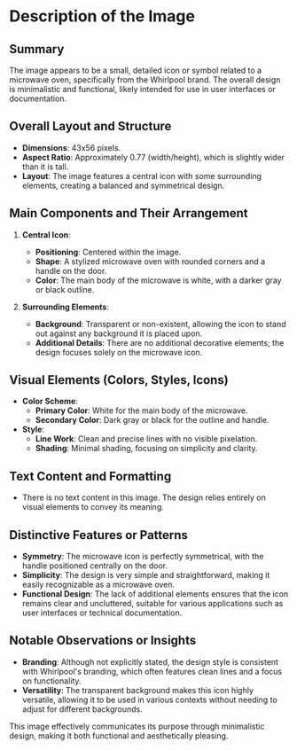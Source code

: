 # Description of the Image

## Summary
The image appears to be a small, detailed icon or symbol related to a microwave oven, specifically from the Whirlpool brand. The overall design is minimalistic and functional, likely intended for use in user interfaces or documentation.

## Overall Layout and Structure
- **Dimensions**: 43x56 pixels.
- **Aspect Ratio**: Approximately 0.77 (width/height), which is slightly wider than it is tall.
- **Layout**: The image features a central icon with some surrounding elements, creating a balanced and symmetrical design.

## Main Components and Their Arrangement
1. **Central Icon**:
   - **Positioning**: Centered within the image.
   - **Shape**: A stylized microwave oven with rounded corners and a handle on the door.
   - **Color**: The main body of the microwave is white, with a darker gray or black outline.

2. **Surrounding Elements**:
   - **Background**: Transparent or non-existent, allowing the icon to stand out against any background it is placed upon.
   - **Additional Details**: There are no additional decorative elements; the design focuses solely on the microwave icon.

## Visual Elements (Colors, Styles, Icons)
- **Color Scheme**:
  - **Primary Color**: White for the main body of the microwave.
  - **Secondary Color**: Dark gray or black for the outline and handle.
- **Style**:
  - **Line Work**: Clean and precise lines with no visible pixelation.
  - **Shading**: Minimal shading, focusing on simplicity and clarity.

## Text Content and Formatting
- There is no text content in this image. The design relies entirely on visual elements to convey its meaning.

## Distinctive Features or Patterns
- **Symmetry**: The microwave icon is perfectly symmetrical, with the handle positioned centrally on the door.
- **Simplicity**: The design is very simple and straightforward, making it easily recognizable as a microwave oven.
- **Functional Design**: The lack of additional elements ensures that the icon remains clear and uncluttered, suitable for various applications such as user interfaces or technical documentation.

## Notable Observations or Insights
- **Branding**: Although not explicitly stated, the design style is consistent with Whirlpool's branding, which often features clean lines and a focus on functionality.
- **Versatility**: The transparent background makes this icon highly versatile, allowing it to be used in various contexts without needing to adjust for different backgrounds.

This image effectively communicates its purpose through minimalistic design, making it both functional and aesthetically pleasing.